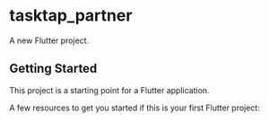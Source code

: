 # tasktap_partner

A new Flutter project.

## Getting Started

This project is a starting point for a Flutter application.

A few resources to get you started if this is your first Flutter project:
